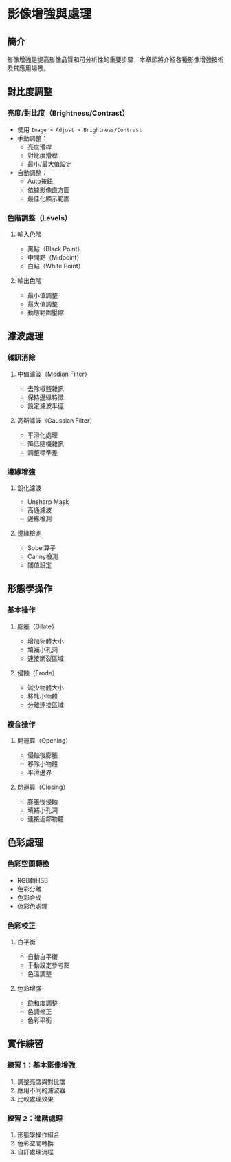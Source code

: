 # 影像增強與處理

## 簡介
影像增強是提高影像品質和可分析性的重要步驟，本章節將介紹各種影像增強技術及其應用場景。

## 對比度調整

### 亮度/對比度（Brightness/Contrast）
- 使用 `Image > Adjust > Brightness/Contrast`
- 手動調整：
  - 亮度滑桿
  - 對比度滑桿
  - 最小/最大值設定
- 自動調整：
  - Auto按鈕
  - 依據影像直方圖
  - 最佳化顯示範圍

### 色階調整（Levels）
1. 輸入色階
   - 黑點（Black Point）
   - 中間點（Midpoint）
   - 白點（White Point）

2. 輸出色階
   - 最小值調整
   - 最大值調整
   - 動態範圍壓縮

## 濾波處理

### 雜訊消除
1. 中值濾波（Median Filter）
   - 去除椒鹽雜訊
   - 保持邊緣特徵
   - 設定濾波半徑

2. 高斯濾波（Gaussian Filter）
   - 平滑化處理
   - 降低隨機雜訊
   - 調整標準差

### 邊緣增強
1. 銳化濾波
   - Unsharp Mask
   - 高通濾波
   - 邊緣檢測

2. 邊緣檢測
   - Sobel算子
   - Canny檢測
   - 閾值設定

## 形態學操作

### 基本操作
1. 膨脹（Dilate）
   - 增加物體大小
   - 填補小孔洞
   - 連接斷裂區域

2. 侵蝕（Erode）
   - 減少物體大小
   - 移除小物體
   - 分離連接區域

### 複合操作
1. 開運算（Opening）
   - 侵蝕後膨脹
   - 移除小物體
   - 平滑邊界

2. 閉運算（Closing）
   - 膨脹後侵蝕
   - 填補小孔洞
   - 連接近鄰物體

## 色彩處理

### 色彩空間轉換
- RGB轉HSB
- 色彩分離
- 色彩合成
- 偽彩色處理

### 色彩校正
1. 白平衡
   - 自動白平衡
   - 手動設定參考點
   - 色溫調整

2. 色彩增強
   - 飽和度調整
   - 色調修正
   - 色彩平衡

## 實作練習

### 練習 1：基本影像增強
1. 調整亮度與對比度
2. 應用不同的濾波器
3. 比較處理效果

### 練習 2：進階處理
1. 形態學操作組合
2. 色彩空間轉換
3. 自訂處理流程
